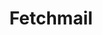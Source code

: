 ---
lang: fr
layout: doc
redirect_from:
- /fr/doc/fetchmail/
- /fr/wiki/Fetchmail/
- /fr/doc/Fetchmail/
redirect_to: https://github.com/Qubes-Community/Contents/blob/master/docs/configuration/fetchmail.md
ref: 114
title: Fetchmail
---